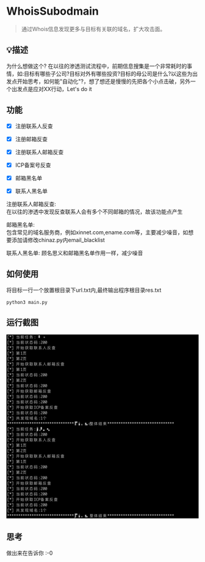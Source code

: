 # WhoisSubodmain

> 通过Whois信息发现更多与目标有关联的域名，扩大攻击面。

## :bulb:描述
为什么想做这个?
在以往的渗透测试流程中，前期信息搜集是一个非常耗时的事情，如:目标有哪些子公司?目标对外有哪些投资?目标的母公司是什么?以这些为出发点开始思考，如何能"自动化"?，想了想还是慢慢的先把各个小点击破，另外一个出发点是应对XX行动，Let's do it

## 功能
- [x] 注册联系人反查
- [x] 注册邮箱反查
- [x] 注册联系人邮箱反查
- [x] ICP备案号反查
- [x] 邮箱黑名单
- [x] 联系人黑名单


注册联系人邮箱反查:  
在以往的渗透中发现反查联系人会有多个不同邮箱的情况，故该功能点产生

邮箱黑名单:  
包含常见的域名服务商，例如xinnet.com,ename.com等，主要减少噪音，如想要添加请修改chinaz.py内email_blacklist

联系人黑名单:
顾名思义和邮箱黑名单作用一样，减少噪音

## 如何使用
将目标一行一个放置根目录下url.txt内,最终输出程序根目录res.txt  

```text
python3 main.py
```

## 运行截图
![screenshot.png](screenshot/screenshot.png)


## 思考
做出来在告诉你 :-0  